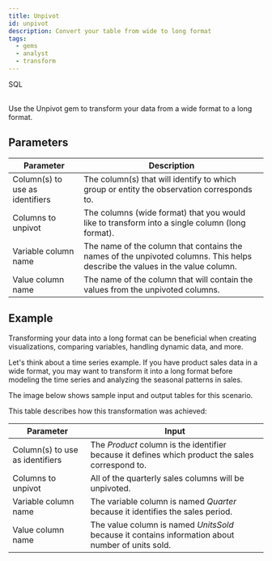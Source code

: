 ```yaml
---
title: Unpivot
id: unpivot
description: Convert your table from wide to long format
tags:
  - gems
  - analyst
  - transform
---
```


<span class="badge">SQL</span><br/><br/>

Use the Unpivot gem to transform your data from a wide format to a long format.

## Parameters

| Parameter                       | Description                                                                                                                  |
| ------------------------------- | ---------------------------------------------------------------------------------------------------------------------------- |
| Column(s) to use as identifiers | The column(s) that will identify to which group or entity the observation corresponds to.                                    |
| Columns to unpivot              | The columns (wide format) that you would like to transform into a single column (long format).                               |
| Variable column name            | The name of the column that contains the names of the unpivoted columns. This helps describe the values in the value column. |
| Value column name               | The name of the column that will contain the values from the unpivoted columns.                                              |

## Example

Transforming your data into a long format can be beneficial when creating visualizations, comparing variables, handling dynamic data, and more.

Let's think about a time series example. If you have product sales data in a wide format, you may want to transform it into a long format before modeling the time series and analyzing the seasonal patterns in sales.

The image below shows sample input and output tables for this scenario.

This table describes how this transformation was achieved:

| Parameter                       | Input                                                                                             |
| ------------------------------- | ------------------------------------------------------------------------------------------------- |
| Column(s) to use as identifiers | The _Product_ column is the identifier because it defines which product the sales correspond to.  |
| Columns to unpivot              | All of the quarterly sales columns will be unpivoted.                                             |
| Variable column name            | The variable column is named _Quarter_ because it identifies the sales period.                    |
| Value column name               | The value column is named _UnitsSold_ because it contains information about number of units sold. |
